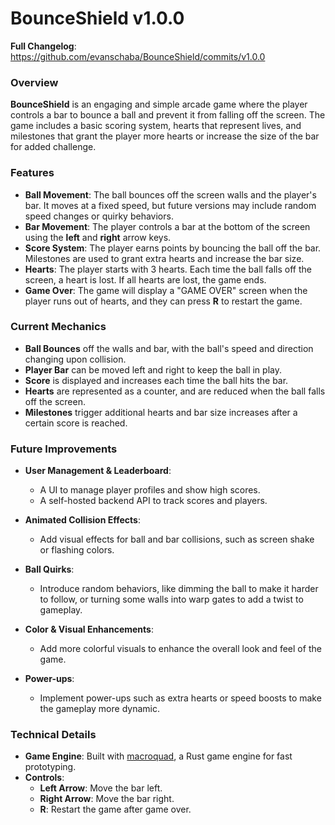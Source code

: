 # BounceShield v1.0.0

**Full Changelog**: https://github.com/evanschaba/BounceShield/commits/v1.0.0

### Overview
**BounceShield** is an engaging and simple arcade game where the player controls a bar to bounce a ball and prevent it from falling off the screen. The game includes a basic scoring system, hearts that represent lives, and milestones that grant the player more hearts or increase the size of the bar for added challenge.

### Features
- **Ball Movement**: The ball bounces off the screen walls and the player's bar. It moves at a fixed speed, but future versions may include random speed changes or quirky behaviors.
- **Bar Movement**: The player controls a bar at the bottom of the screen using the **left** and **right** arrow keys.
- **Score System**: The player earns points by bouncing the ball off the bar. Milestones are used to grant extra hearts and increase the bar size.
- **Hearts**: The player starts with 3 hearts. Each time the ball falls off the screen, a heart is lost. If all hearts are lost, the game ends.
- **Game Over**: The game will display a "GAME OVER" screen when the player runs out of hearts, and they can press **R** to restart the game.

### Current Mechanics
- **Ball Bounces** off the walls and bar, with the ball's speed and direction changing upon collision.
- **Player Bar** can be moved left and right to keep the ball in play.
- **Score** is displayed and increases each time the ball hits the bar.
- **Hearts** are represented as a counter, and are reduced when the ball falls off the screen.
- **Milestones** trigger additional hearts and bar size increases after a certain score is reached.

### Future Improvements
- **User Management & Leaderboard**:
    - A UI to manage player profiles and show high scores.
    - A self-hosted backend API to track scores and players.
  
- **Animated Collision Effects**:
    - Add visual effects for ball and bar collisions, such as screen shake or flashing colors.
  
- **Ball Quirks**:
    - Introduce random behaviors, like dimming the ball to make it harder to follow, or turning some walls into warp gates to add a twist to gameplay.
  
- **Color & Visual Enhancements**:
    - Add more colorful visuals to enhance the overall look and feel of the game.
  
- **Power-ups**:
    - Implement power-ups such as extra hearts or speed boosts to make the gameplay more dynamic.

### Technical Details
- **Game Engine**: Built with [macroquad](https://github.com/not-fl3/macroquad), a Rust game engine for fast prototyping.
- **Controls**:
    - **Left Arrow**: Move the bar left.
    - **Right Arrow**: Move the bar right.
    - **R**: Restart the game after game over.